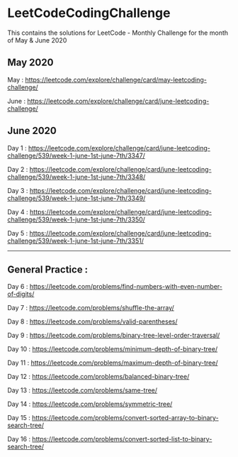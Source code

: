 # LeetCodeCodingChallenge

This contains the solutions for LeetCode - Monthly Challenge for the month of May & June 2020

May 2020
--------

May : https://leetcode.com/explore/challenge/card/may-leetcoding-challenge/

June : https://leetcode.com/explore/challenge/card/june-leetcoding-challenge/

June 2020 
---------

Day 1 : https://leetcode.com/explore/challenge/card/june-leetcoding-challenge/539/week-1-june-1st-june-7th/3347/

Day 2 : https://leetcode.com/explore/challenge/card/june-leetcoding-challenge/539/week-1-june-1st-june-7th/3348/

Day 3 : https://leetcode.com/explore/challenge/card/june-leetcoding-challenge/539/week-1-june-1st-june-7th/3349/

Day 4 : https://leetcode.com/explore/challenge/card/june-leetcoding-challenge/539/week-1-june-1st-june-7th/3350/

Day 5 : https://leetcode.com/explore/challenge/card/june-leetcoding-challenge/539/week-1-june-1st-june-7th/3351/

----------------------------------------------------------------------------------------------------------------------------------------
General Practice :
------------------

Day 6 : https://leetcode.com/problems/find-numbers-with-even-number-of-digits/

Day 7 : https://leetcode.com/problems/shuffle-the-array/

Day 8 : https://leetcode.com/problems/valid-parentheses/

Day 9 : https://leetcode.com/problems/binary-tree-level-order-traversal/

Day 10 : https://leetcode.com/problems/minimum-depth-of-binary-tree/

Day 11 : https://leetcode.com/problems/maximum-depth-of-binary-tree/

Day 12 : https://leetcode.com/problems/balanced-binary-tree/ 

Day 13 : https://leetcode.com/problems/same-tree/

Day 14 : https://leetcode.com/problems/symmetric-tree/

Day 15 : https://leetcode.com/problems/convert-sorted-array-to-binary-search-tree/

Day 16 : https://leetcode.com/problems/convert-sorted-list-to-binary-search-tree/ 
